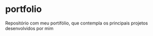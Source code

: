 # portfolio
 Repositório com meu portifólio, que contempla os principais projetos desenvolvidos por mim
